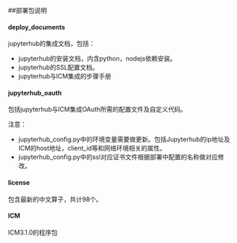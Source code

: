 ##部署包说明

#### deploy_documents
jupyterhub的集成文档，包括：

- jupyterhub的安装文档，内含python，nodejs依赖安装。
- jupyterhub的SSL配置文档。
- jupyterhub与ICM集成的步骤手册


#### jupyterhub_oauth
包括jupyterhub与ICM集成OAuth所需的配置文件及自定义代码。

注意：

- jupyterhub\_config.py中的环境变量需要做更新。包括Jupyterhub的ip地址及ICM的host地址，client\_id等和网络环境相关的属性。
- jupyterhub\_config.py中的ssl对应证书文件根据部署中配置的名称做对应修改。


#### license
包含最新的中文算子，共计98个。


#### ICM
ICM3.1.0的程序包
